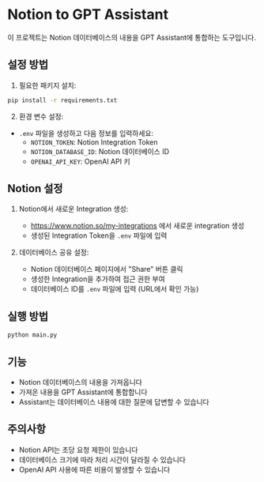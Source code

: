 # Notion to GPT Assistant

이 프로젝트는 Notion 데이터베이스의 내용을 GPT Assistant에 통합하는 도구입니다.

## 설정 방법

1. 필요한 패키지 설치:
```bash
pip install -r requirements.txt
```

2. 환경 변수 설정:
- `.env` 파일을 생성하고 다음 정보를 입력하세요:
  - `NOTION_TOKEN`: Notion Integration Token
  - `NOTION_DATABASE_ID`: Notion 데이터베이스 ID
  - `OPENAI_API_KEY`: OpenAI API 키

## Notion 설정

1. Notion에서 새로운 Integration 생성:
   - https://www.notion.so/my-integrations 에서 새로운 integration 생성
   - 생성된 Integration Token을 `.env` 파일에 입력

2. 데이터베이스 공유 설정:
   - Notion 데이터베이스 페이지에서 "Share" 버튼 클릭
   - 생성한 Integration을 추가하여 접근 권한 부여
   - 데이터베이스 ID를 `.env` 파일에 입력 (URL에서 확인 가능)

## 실행 방법

```bash
python main.py
```

## 기능

- Notion 데이터베이스의 내용을 가져옵니다
- 가져온 내용을 GPT Assistant에 통합합니다
- Assistant는 데이터베이스 내용에 대한 질문에 답변할 수 있습니다

## 주의사항

- Notion API는 초당 요청 제한이 있습니다
- 데이터베이스 크기에 따라 처리 시간이 달라질 수 있습니다
- OpenAI API 사용에 따른 비용이 발생할 수 있습니다 